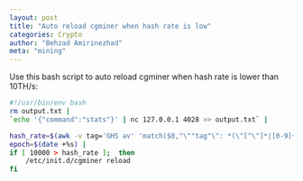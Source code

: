 ```yaml
---
layout: post
title: "Auto reload cgminer when hash rate is low"
categories: Crypto
author: "Behzad Amirinezhad"
meta: "mining"
---
```


Use this bash script to auto reload cgminer when hash rate is lower than 10TH/s:
```bash
#!/usr/bin/env bash
rm output.txt |
`echo '{"command":"stats"}' | nc 127.0.0.1 4028 >> output.txt` |

hash_rate=$(awk -v tag='GHS av' 'match($0,"\""tag"\": *(\"[^\"]*|[0-9]+)") { val=substr($0,RSTART,RLENGTH); sub(/^"[^"]+": *"?/,"",val); print val }' output.txt) |
epoch=$(date +%s) |
if [ 10000 > hash_rate ];  then 
	/etc/init.d/cgminer reload
fi
```
